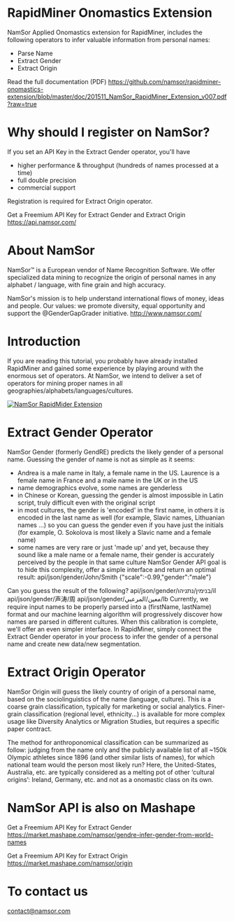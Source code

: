 RapidMiner Onomastics Extension
===============================

NamSor Applied Onomastics extension for RapidMiner, includes the following operators to infer valuable information from personal names:
- Parse Name
- Extract Gender
- Extract Origin

Read the full documentation (PDF) https://github.com/namsor/rapidminer-onomastics-extension/blob/master/doc/201511_NamSor_RapidMiner_Extension_v007.pdf?raw=true

# Why should I register on NamSor?
If you set an API Key in the Extract Gender operator, you'll have
- higher performance & throughput (hundreds of names processed at a time)
- full double precision
- commercial support 

Registration is required for Extract Origin operator.

Get a Freemium API Key for Extract Gender and Extract Origin
https://api.namsor.com/

# About NamSor
NamSor™  is a European vendor of Name Recognition Software. We offer specialized data mining to recognize the origin of personal names in any alphabet / language, with fine grain and high accuracy. 

NamSor's mission is to help understand international flows of money, ideas and people. 
Our values: we promote diversity, equal opportunity and support the @GenderGapGrader initiative.
http://www.namsor.com/

# Introduction

If you are reading this tutorial, you probably have already installed RapidMiner and gained some experience by playing around with the enormous set of operators.
At NamSor, we intend to deliver a set of operators for mining proper names in all geographies/alphabets/languages/cultures. 

[![NamSor RapidMider Extension](http://img.youtube.com/vi/VWSZBxXd4OY/0.jpg)](http://www.youtube.com/watch?v=VWSZBxXd4OY "NamSor RapidMider Extension")

# Extract Gender Operator
NamSor Gender (formerly GendRE) predicts the likely gender of a personal name. Guessing the gender of name is not as simple as it seems:
- Andrea is a male name in Italy, a female name in the US. Laurence is a female name in France and a male name in the UK or in the US
- name demographics evolve, some names are genderless
- in Chinese or Korean, guessing the gender is almost impossible in Latin script, truly difficult even with the original script
- in most cultures, the gender is 'encoded' in the first name, in others it is encoded in the last name as well (for example, Slavic names, Lithuanian names ...) so you can guess the gender even if you have just the initials (for example, O. Sokolova is most likely a Slavic name and a female name)
- some names are very rare or just 'made up' and yet, because they sound like a male name or a female name, their gender is accurately perceived by the people in that same culture
NamSor Gender API goal is to hide this complexity, offer a simple interface and return an optimal result:
api/json/gender/John/Smith
{"scale":-0.99,"gender":"male"}

Can you guess the result of the following?
api/json/gender/בנימין/נתניהו/il 
api/json/gender/声涛/周
api/json/gender/معين/المرعبي/lb
Currently, we require input names to be properly parsed into a (firstName, lastName) format and our machine learning algorithm will progressively discover how names are parsed in different cultures. When this calibration is complete, we'll offer an even simpler interface. 
In RapidMiner, simply connect the Extract Gender operator in your process to infer the gender of a personal name and create new data/new segmentation.

# Extract Origin Operator
NamSor Origin will guess the likely country of origin of a personal name, based on the sociolinguistics of the name (language, culture). This is a coarse grain classification, typically for marketing or social analytics. Finer-grain classification (regional level, ethnicity...) is available for more complex usage like Diversity Analytics or Migration Studies, but requires a specific paper contract.

The method for anthroponomical classification can be summarized as follow: judging from the name only and the publicly available list of all ~150k Olympic athletes since 1896 (and other similar lists of names), for which national team would the person most likely run? Here, the United-States, Australia, etc. are typically considered as a melting pot of other ‘cultural origins’: Ireland, Germany, etc. and not as a onomastic class on its own.

# NamSor API is also on Mashape

Get a Freemium API Key for Extract Gender
https://market.mashape.com/namsor/gendre-infer-gender-from-world-names

Get a Freemium API Key for Extract Origin
https://market.mashape.com/namsor/origin

# To contact us
contact@namsor.com
